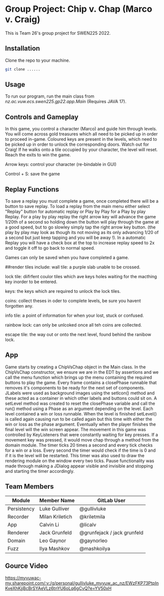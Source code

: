 # Group Project: Chip v. Chap (Marco v. Craig)

This is Team 26's group project for SWEN225 2022.

## Installation 

Clone the repo to your machine.

```bash
git clone ......
```

## Usage

To run our program, run the main class from *nz.ac.vuw.ecs.swen225.gp22.app.Main* (Requires JAVA 17).

## Controls and Gameplay
In this game, you control a character (Marco) and guide him through levels. You will come across gold treasures which all need to be picked up in order to proceed in-game. Coloured keys are present in the levels, which need to be picked up in order to unlock the corresponding doors. Watch out for Craig! If he walks onto a tile occupied by your character, the level will reset. Reach the exits to win the game.

Arrow keys: control your character (re-bindable in GUI)

Control + S: save the game

## Replay Functions
To save a replay you must complete a game, once completed there will be a button to save replay.
To load a replay from the main menu either select "Replay" button for automatic replay or Play by Play
for a Play by play Replay. For a play by play replay the right arrow key will advance the game 1/20th of a second so holding down the button will play through the game at a good speed, but to go slowley simply tap the right arrow key button.
(the play by play may look as though its not moving as its only advancing 1/20 of a second but just keep tapping and you will be away !). In a automatic Replay you will have a check box at the top to increase replay speed to 2x and toggle it off to go back to normal speed.

Games can only be saved when you have completed a game.

##render
tiles include:
wall tile: a purple slab unable to be crossed.

lock tile: diifrfent coulor tiles which ave keys holes waiting for the macthing key inorder to be entered.

keys: the keys which are required to unlock the lock tiles. 

coins: collect theses in oder to complete levels, be sure you havent forgotten any.

info tile: a point of information for when your lost, stuck or confused. 

rainbow lock: can only be unlcoked once all teh coins are collected. 

escape tile: the way out or onto the next level, found behind the ranibow lock. 

## App
Game starts by creating a ChipVsChap object in the Main class.
In the ChipVsChap constructor, we ensure we are in the EDT by assertions and we call the menu function which brings up the menu containing the required buttons to play the game. Every frame contains a closePhase runnable that removes it's components to be ready for the next set of components. JLabels were used as background images using the setIcon() method and these acted as a container in which other labels and buttons could sit on. A setLevel method was created to reset the closePhase variable and call the run() method using a Phase as an argument depending on the level. Each level contained a win or loss runnable. When the level is finished setLevel() is called again causing run to be called again but this time with either the win or loss as the phase argument. Eventually when the player finishes the final level will the win screen appear. The movement in this game was controlled by KeyListeners that were constantly waiting for key presses. If a movement key was pressed, it would move chap through a method from the domain module. The timer ticks 20 times a second and every tick checks for a win or a loss. Every second the timer would check if the time is 0 and if it is the level will be restarted. This timer was also used to draw the rendering module on the window every two ticks. Pause functionality was made through making a JDialog appear visible and invisible and stopping and starting the timer accordingly. 

## Team Members

| **Module**  	| **Member Name** 	| **GitLab User** 	|
|-------------	|-----------------	|-----------------	|
| Persistency 	| Luke Gulliver   	| @gullivluke     	|
| Recorder    	| Milan Kriletich 	| @kriletmila     	|
| App         	| Calvin Li       	| @licalv         	|
| Renderer    	| Jack Grunfeld   	| @grunfejack / jack grunfeld    	|
| Domain      	| Leo Gaynor      	| @gaynorleo      	|
| Fuzz        	| Ilya Mashkov    	| @mashkoilya     	|

## Gource Video
https://myvuwac-my.sharepoint.com/:v:/g/personal/gullivluke_myvuw_ac_nz/EWzFKP73PtpInKveXhKjjBcBrSYAeVLz6tnYU6oLq6gCvQ?e=YV50xH
